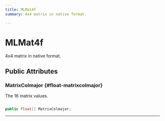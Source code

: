```yaml
---
title: MLMat4f
summary: 4x4 matrix in native format. 

---
```


# MLMat4f




4x4 matrix in native format.   





## Public Attributes

### MatrixColmajor {#float-matrixcolmajor}

The 16 matrix values. 

```csharp

public float[] MatrixColmajor;

```






-----------

